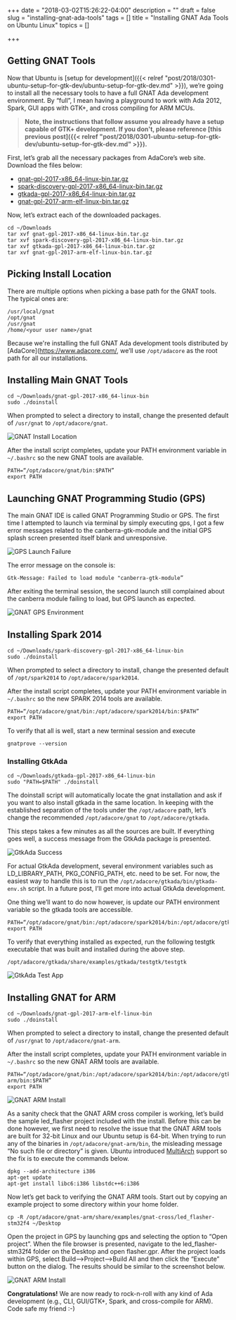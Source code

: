 +++
date = "2018-03-02T15:26:22-04:00"
description = ""
draft = false
slug = "installing-gnat-ada-tools"
tags = []
title = "Installing GNAT Ada Tools on Ubuntu Linux"
topics = []

+++

## Getting GNAT Tools

Now that Ubuntu is [setup for development]({{< relref "post/2018/0301-ubuntu-setup-for-gtk-dev/ubuntu-setup-for-gtk-dev.md" >}}), we’re going to install all the necessary tools to have a full GNAT Ada development environment. By “full”, I mean having a playground to work with Ada 2012, Spark, GUI apps with GTK+, and cross compiling for ARM MCUs.

> **Note, the instructions that follow assume you already have a setup capable of GTK+ development. If you don't, please reference [this previous post]({{< relref "post/2018/0301-ubuntu-setup-for-gtk-dev/ubuntu-setup-for-gtk-dev.md" >}}).**

First, let’s grab all the necessary packages from AdaCore’s web site. Download the files below:

- [gnat-gpl-2017-x86_64-linux-bin.tar.gz](http://mirrors.cdn.adacore.com/art/591c6d80c7a447af2deed1d7)
- [spark-discovery-gpl-2017-x86_64-linux-bin.tar.gz](http://mirrors.cdn.adacore.com/art/592c5299c7a447388d5c991d)
- [gtkada-gpl-2017-x86_64-linux-bin.tar.gz](http://mirrors.cdn.adacore.com/art/591af522c7a4473fcbb15524)
- [gnat-gpl-2017-arm-elf-linux-bin.tar.gz](http://mirrors.cdn.adacore.com/art/591c6413c7a447af2deed0e3)

Now, let’s extract each of the downloaded packages.

```
cd ~/Downloads
tar xvf gnat-gpl-2017-x86_64-linux-bin.tar.gz
tar xvf spark-discovery-gpl-2017-x86_64-linux-bin.tar.gz
tar xvf gtkada-gpl-2017-x86_64-linux-bin.tar.gz
tar xvf gnat-gpl-2017-arm-elf-linux-bin.tar.gz
```

## Picking Install Location

There are multiple options when picking a base path for the GNAT tools. The typical ones are:

```
/usr/local/gnat
/opt/gnat
/usr/gnat
/home/<your user name>/gnat
```

Because we're installing the full GNAT Ada development tools distributed by [AdaCore](https://www.adacore.com/, we’ll use `/opt/adacore` as the root path for all our installations.

## Installing Main GNAT Tools

```
cd ~/Downloads/gnat-gpl-2017-x86_64-linux-bin
sudo ./doinstall
```

When prompted to select a directory to install, change the presented default of `/usr/gnat` to `/opt/adacore/gnat`.

![GNAT Install Location](/post/2018/0303-installing-gnat-ada-tools/gnat_install_location.png)

After the install script completes, update your PATH environment variable in `~/.bashrc` so the new GNAT tools are available.

```
PATH=“/opt/adacore/gnat/bin:$PATH”
export PATH
```

## Launching GNAT Programming Studio (GPS)

The main GNAT IDE is called GNAT Programming Studio or GPS. The first time I attempted to launch via terminal by simply executing gps, I got a few error messages related to the canberra-gtk-module and the initial GPS splash screen presented itself blank and unresponsive.

![GPS Launch Failure](/post/2018/0303-installing-gnat-ada-tools/gps_launch_failure.png)

The error message on the console is:

```
Gtk-Message: Failed to load module "canberra-gtk-module”
```

After exiting the terminal session, the second launch still complained about the canberra module failing to load, but GPS launch as expected.

![GNAT GPS Environment](/post/2018/0303-installing-gnat-ada-tools/gnat_gps.png)

## Installing Spark 2014

```
cd ~/Downloads/spark-discovery-gpl-2017-x86_64-linux-bin
sudo ./doinstall
```

When prompted to select a directory to install, change the presented default of `/opt/spark2014` to `/opt/adacore/spark2014`.

After the install script completes, update your PATH environment variable in `~/.bashrc` so the new SPARK 2014 tools are available.

```
PATH=“/opt/adacore/gnat/bin:/opt/adacore/spark2014/bin:$PATH”
export PATH
```

To verify that all is well, start a new terminal session and execute

```
gnatprove --version
```

### Installing GtkAda

```
cd ~/Downloads/gtkada-gpl-2017-x86_64-linux-bin
sudo "PATH=$PATH" ./doinstall
```

The doinstall script will automatically locate the gnat installation and ask if you want to also install gtkada in the same location. In keeping with the established separation of the tools under the `/opt/adacore` path, let’s change the recommended `/opt/adacore/gnat` to `/opt/adacore/gtkada`.

This steps takes a few minutes as all the sources are built. If everything goes well, a success message from the GtkAda package is presented.

![GtkAda Success](/post/2018/0303-installing-gnat-ada-tools/gtkada_success.png)

For actual GtkAda development, several environment variables such as LD_LIBRARY_PATH, PKG_CONFIG_PATH, etc. need to be set. For now, the easiest way to handle this is to run the `/opt/adacore/gtkada/bin/gtkada-env.sh` script. In a future post, I’ll get more into actual GtkAda development.

One thing we’ll want to do now however, is update our PATH environment variable so the gtkada tools are accessible.

```
PATH=“/opt/adacore/gnat/bin:/opt/adacore/spark2014/bin:/opt/adacore/gtkada/bin:$PATH”
export PATH
```

To verify that everything installed as expected, run the following testgtk executable that was built and installed during the above step.

```
/opt/adacore/gtkada/share/examples/gtkada/testgtk/testgtk
```

![GtkAda Test App](/post/2018/0303-installing-gnat-ada-tools/testgtkada.png)

## Installing GNAT for ARM

```
cd ~/Downloads/gnat-gpl-2017-arm-elf-linux-bin
sudo ./doinstall
```

When prompted to select a directory to install, change the presented default of `/usr/gnat` to `/opt/adacore/gnat-arm`.

After the install script completes, update your PATH environment variable in `~/.bashrc` so the new GNAT ARM tools are available.

```
PATH=“/opt/adacore/gnat/bin:/opt/adacore/spark2014/bin:/opt/adacore/gtkada/bin:/opt/adacore/gnat-arm/bin:$PATH”
export PATH
```

![GNAT ARM Install](/post/2018/0303-installing-gnat-ada-tools/gnat-arm-install.png)

As a sanity check that the GNAT ARM cross compiler is working, let’s build the sample led_flasher project included with the install. Before this can be done however, we first need to resolve the issue that the GNAT ARM tools are built for 32-bit Linux and our Ubuntu setup is 64-bit. When trying to run any of the binaries in `/opt/adacore/gnat-arm/bin`, the misleading message “No such file or directory” is given. Ubuntu introduced [MultiArch](https://help.ubuntu.com/community/MultiArch) support so the fix is to execute the commands below.

```
dpkg --add-architecture i386
apt-get update
apt-get install libc6:i386 libstdc++6:i386
```

Now let’s get back to verifying the GNAT ARM tools. Start out by copying an example project to some directory within your home folder.

```
cp -R /opt/adacore/gnat-arm/share/examples/gnat-cross/led_flasher-stm32f4 ~/Desktop
```

Open the project in GPS by launching gps and selecting the option to “Open project”. When the file browser is presented, navigate to the led_flasher-stm32f4 folder on the Desktop and open flasher.gpr. After the project loads within GPS, select Build—>Project—>Build All and then click the “Execute” button on the dialog. The results should be similar to the screenshot below.

![GNAT ARM Install](/post/2018/0303-installing-gnat-ada-tools/gps_arm_build.png)

**Congratulations!** We are now ready to rock-n-roll with any kind of Ada development (e.g., CLI, GUI/GTK+, Spark, and cross-compile for ARM). Code safe my friend :-)

